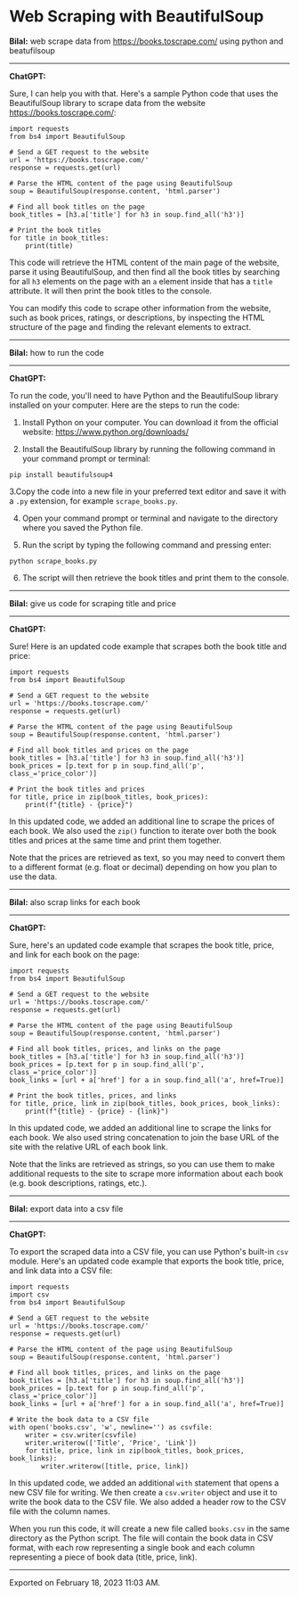 # Web Scraping with BeautifulSoup

**Bilal:**
web scrape data from https://books.toscrape.com/ using python and beatufilsoup

***

**ChatGPT:**

Sure, I can help you with that. Here's a sample Python code that uses the BeautifulSoup library to scrape data from the website <a href="https://books.toscrape.com/" target="_new">https://books.toscrape.com/</a>:

```
import requests
from bs4 import BeautifulSoup

# Send a GET request to the website
url = 'https://books.toscrape.com/'
response = requests.get(url)

# Parse the HTML content of the page using BeautifulSoup
soup = BeautifulSoup(response.content, 'html.parser')

# Find all book titles on the page
book_titles = [h3.a['title'] for h3 in soup.find_all('h3')]

# Print the book titles
for title in book_titles:
    print(title)

```

This code will retrieve the HTML content of the main page of the website, parse it using BeautifulSoup, and then find all the book titles by searching for all `h3` elements on the page with an `a` element inside that has a `title` attribute. It will then print the book titles to the console.

You can modify this code to scrape other information from the website, such as book prices, ratings, or descriptions, by inspecting the HTML structure of the page and finding the relevant elements to extract.


***

**Bilal:**
how to run the code

***

**ChatGPT:**

To run the code, you'll need to have Python and the BeautifulSoup library installed on your computer. Here are the steps to run the code:

1. Install Python on your computer. You can download it from the official website: <a href="https://www.python.org/downloads/" target="_new">https://www.python.org/downloads/</a>

2. Install the BeautifulSoup library by running the following command in your command prompt or terminal:
```
pip install beautifulsoup4

```
3.Copy the code into a new file in your preferred text editor and save it with a `.py` extension, for example `scrape_books.py`.

4. Open your command prompt or terminal and navigate to the directory where you saved the Python file.

5. Run the script by typing the following command and pressing enter:
```
python scrape_books.py
```

6. The script will then retrieve the book titles and print them to the console.




***

**Bilal:**
give us code for scraping title and price

***

**ChatGPT:**

Sure! Here is an updated code example that scrapes both the book title and price:

```
import requests
from bs4 import BeautifulSoup

# Send a GET request to the website
url = 'https://books.toscrape.com/'
response = requests.get(url)

# Parse the HTML content of the page using BeautifulSoup
soup = BeautifulSoup(response.content, 'html.parser')

# Find all book titles and prices on the page
book_titles = [h3.a['title'] for h3 in soup.find_all('h3')]
book_prices = [p.text for p in soup.find_all('p', class_='price_color')]

# Print the book titles and prices
for title, price in zip(book_titles, book_prices):
    print(f"{title} - {price}")

```

In this updated code, we added an additional line to scrape the prices of each book. We also used the `zip()` function to iterate over both the book titles and prices at the same time and print them together.

Note that the prices are retrieved as text, so you may need to convert them to a different format (e.g. float or decimal) depending on how you plan to use the data.


***

**Bilal:**
also scrap links for each book

***

**ChatGPT:**

Sure, here's an updated code example that scrapes the book title, price, and link for each book on the page:

```
import requests
from bs4 import BeautifulSoup

# Send a GET request to the website
url = 'https://books.toscrape.com/'
response = requests.get(url)

# Parse the HTML content of the page using BeautifulSoup
soup = BeautifulSoup(response.content, 'html.parser')

# Find all book titles, prices, and links on the page
book_titles = [h3.a['title'] for h3 in soup.find_all('h3')]
book_prices = [p.text for p in soup.find_all('p', class_='price_color')]
book_links = [url + a['href'] for a in soup.find_all('a', href=True)]

# Print the book titles, prices, and links
for title, price, link in zip(book_titles, book_prices, book_links):
    print(f"{title} - {price} - {link}")

```

In this updated code, we added an additional line to scrape the links for each book. We also used string concatenation to join the base URL of the site with the relative URL of each book link.

Note that the links are retrieved as strings, so you can use them to make additional requests to the site to scrape more information about each book (e.g. book descriptions, ratings, etc.).


***

**Bilal:**
export data into a csv file

***

**ChatGPT:**

To export the scraped data into a CSV file, you can use Python's built-in `csv` module. Here's an updated code example that exports the book title, price, and link data into a CSV file:

```
import requests
import csv
from bs4 import BeautifulSoup

# Send a GET request to the website
url = 'https://books.toscrape.com/'
response = requests.get(url)

# Parse the HTML content of the page using BeautifulSoup
soup = BeautifulSoup(response.content, 'html.parser')

# Find all book titles, prices, and links on the page
book_titles = [h3.a['title'] for h3 in soup.find_all('h3')]
book_prices = [p.text for p in soup.find_all('p', class_='price_color')]
book_links = [url + a['href'] for a in soup.find_all('a', href=True)]

# Write the book data to a CSV file
with open('books.csv', 'w', newline='') as csvfile:
    writer = csv.writer(csvfile)
    writer.writerow(['Title', 'Price', 'Link'])
    for title, price, link in zip(book_titles, book_prices, book_links):
        writer.writerow([title, price, link])

```

In this updated code, we added an additional `with` statement that opens a new CSV file for writing. We then create a `csv.writer` object and use it to write the book data to the CSV file. We also added a header row to the CSV file with the column names.

When you run this code, it will create a new file called `books.csv` in the same directory as the Python script. The file will contain the book data in CSV format, with each row representing a single book and each column representing a piece of book data (title, price, link).


***

Exported on February 18, 2023 11:03 AM.

